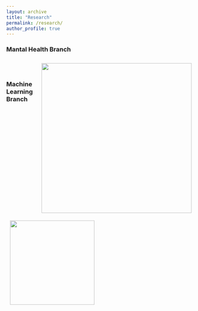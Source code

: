 ```yaml
---
layout: archive
title: "Research"
permalink: /research/
author_profile: true
---
```

  
### Mantal Health Branch
<img align="right" src="" width="400 px" style="padding: 10px">
<br>
<br>

### Machine Learning Branch
<img align="left" src="" width="225 px" style="padding: 10px">
<br>
<br>
<br>
